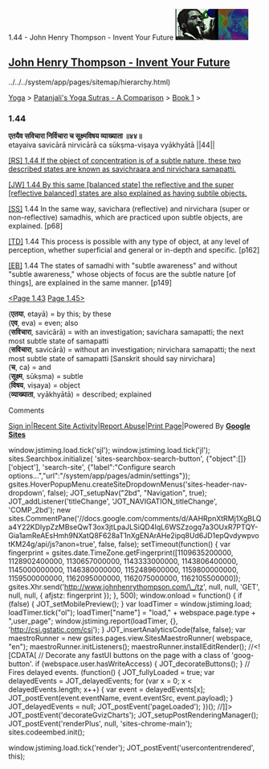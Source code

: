 1.44 - John Henry Thompson - Invent Your Future [![John Henry Thompson - Invent Your Future](../../../_/rsrc/1329567069254/config/customLogo.gif-revision=6.png)](../../../index.html)

[John Henry Thompson - Invent Your Future](../../../index.html)
---------------------------------------------------------------

../../../system/app/pages/sitemap/hierarchy.html)
    

[Yoga](../../../yoga.html)‎ > ‎[Patanjali's Yoga Sutras - A Comparison](../../patanjani.html)‎ > ‎[Book 1](../book-1.html)‎ > ‎

### 1.44

**एतयैव सविचारा निर्विचारा च सूक्ष्मविषय व्याख्याता ॥४४॥**  
etayaiva savicārā nirvicārā ca sūkṣma-viṣaya vyākhyātā ||44||  
  
  
[\[RS\] 1.44 If the object of concentration is of a subtle nature, these two described states are known as savichraara and nirvichara samapatti.](http://www.ashtangayoga.info/philosophy/yoga-sutra-patanjali/chapter-1/item/etayaiva-savichara-nirvichara-sukshma-vishaya/)  
  
[\[JW\] 1.44 By this same \[balanced state\] the reflective and the super \[reflective balanced\] states are also explained as having subtile objects.](http://books.google.com/books?id=YzFImjtOxUwC&pg=PA88&ci=147%2C1086%2C739%2C80&source=bookclip)  
  
[\[SS\]](http://www.amazon.com/Yoga-Sutras-Patanjali-Commentary-Satchidananda/dp/0932040381) 1.44 In the same way, savichara (reflective) and nirvichara (super or non-reflective) samadhis, which are practiced upon subtle objects, are explained. \[p68\]  
  
[\[TD\]](http://www.amazon.com/Heart-Yoga-Developing-Personal-Practice/dp/089281764X/ref=sr_1_5?ie=UTF8&qid=1326228195&sr=8-5) 1.44 This process is possible with any type of object, at any level of perception, whether superficial and general or in-depth and specific. \[p162\]  
  
[\[EB\]](http://www.amazon.com/Yoga-Sutras-Patanjali-Translation-Commentary/dp/0865477361/ref=sr_1_1?ie=UTF8&s=books&qid=1250508322&sr=1-1) 1.44 The states of samadhi with "subtle awareness" and without "subtle awareness," whose objects of focus are the subtle nature \[of things\], are explained in the same manner. \[p149\]  
  
  
[<Page 1.43](143.html)  [Page 1.45>](145.html)  
  
  
  
  
  
  

(**एतया**, etayā) = by this; by these  
(**एव**, eva) = even; also  
(**सविचारा**, savicārā) = with an investigation; savichara samapatti; the next most subtle state of samapatti  
(**सविचारा**, savicārā) = without an investigation; nirvichara samapatti; the next most subtle state of samapatti \[Sanskrit should say nirvichara\]  
(**च**, ca) = and  
(**सूक्ष्म**, sūkṣma) = subtle  
(**विषय**, viṣaya) = object  
(**व्याख्याता**, vyākhyātā) = described; explained

Comments

[Sign in](https://accounts.google.com/ServiceLogin?continue=http://sites.google.com/a/johnhenrythompson.com/jht/yoga/patanjani/book-1/144&service=jotspot)|[Recent Site Activity](../../../system/app/pages/recentChanges.html)|[Report Abuse](http://sites.google.com/a/johnhenrythompson.com/jht/system/app/pages/reportAbuse)|[Print Page](javascript:;)|Powered By **[Google Sites](http://sites.google.com/site)**

window.jstiming.load.tick('sjl'); window.jstiming.load.tick('jl'); sites.Searchbox.initialize( 'sites-searchbox-search-button', {"object":\[\]}\['object'\], 'search-site', {"label":"Configure search options...","url":"/system/app/pages/admin/settings"}); gsites.HoverPopupMenu.createSiteDropdownMenus('sites-header-nav-dropdown', false); JOT\_setupNav("2bd", "Navigation", true); JOT\_addListener('titleChange', 'JOT\_NAVIGATION\_titleChange', 'COMP\_2bd'); new sites.CommentPane('//docs.google.com/comments/d/AAHRpnXtRMj1XgBLQa4Y22KDIypZzMBseQwT3ox3jtLpaJLSiQD4IqL6WSZzogq7a3OUxR7PTQY-Gia1amReAEsHmh9NXatQ8F628aT1nXgENArAHe2ipq8Ud6JD1epQvdywpvotKM24g/api/js?anon=true', false, false); setTimeout(function() { var fingerprint = gsites.date.TimeZone.getFingerprint(\[1109635200000, 1128902400000, 1130657000000, 1143333000000, 1143806400000, 1145000000000, 1146380000000, 1152489600000, 1159800000000, 1159500000000, 1162095000000, 1162075000000, 1162105500000\]); gsites.Xhr.send('http://www.johnhenrythompson.com/\_/tz', null, null, 'GET', null, null, { afjstz: fingerprint }); }, 500); window.onload = function() { if (false) { JOT\_setMobilePreview(); } var loadTimer = window.jstiming.load; loadTimer.tick("ol"); loadTimer\["name"\] = "load," + webspace.page.type + ",user\_page"; window.jstiming.report(loadTimer, {}, 'http://csi.gstatic.com/csi'); } JOT\_insertAnalyticsCode(false, false); var maestroRunner = new gsites.pages.view.SitesMaestroRunner( webspace, "en"); maestroRunner.initListeners(); maestroRunner.installEditRender(); //<!\[CDATA\[ // Decorate any fastUI buttons on the page with a class of 'goog-button'. if (webspace.user.hasWriteAccess) { JOT\_decorateButtons(); } // Fires delayed events. (function() { JOT\_fullyLoaded = true; var delayedEvents = JOT\_delayedEvents; for (var x = 0; x < delayedEvents.length; x++) { var event = delayedEvents\[x\]; JOT\_postEvent(event.eventName, event.eventSrc, event.payload); } JOT\_delayedEvents = null; JOT\_postEvent('pageLoaded'); })(); //\]\]> JOT\_postEvent('decorateGvizCharts'); JOT\_setupPostRenderingManager(); JOT\_postEvent('renderPlus', null, 'sites-chrome-main'); sites.codeembed.init();

window.jstiming.load.tick('render'); JOT\_postEvent('usercontentrendered', this);
